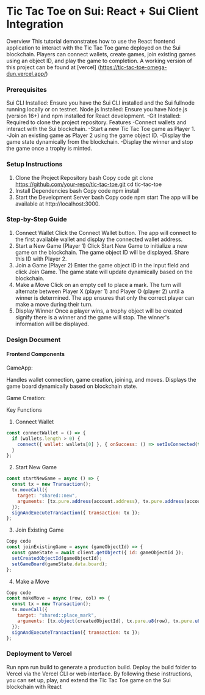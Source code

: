 # Tic Tac Toe on Sui: React + Sui Client Integration
Overview
This tutorial demonstrates how to use the React frontend application to interact with the Tic Tac Toe game deployed on the Sui blockchain. Players can connect wallets, create games, join existing games using an object ID, and play the game to completion.
A working version of this project can be found at [vercel] (https://tic-tac-toe-omega-dun.vercel.app/)

### Prerequisites
Sui CLI Installed: Ensure you have the Sui CLI installed and the Sui fullnode running locally or on testnet.
Node.js Installed: Ensure you have Node.js (version 16+) and npm installed for React development.
-Git Installed: Required to clone the project repository.
Features
-Connect wallets and interact with the Sui blockchain.
-Start a new Tic Tac Toe game as Player 1.
-Join an existing game as Player 2 using the game object ID.
-Display the game state dynamically from the blockchain.
-Display the winner and stop the game once a trophy is minted.
### Setup Instructions
1. Clone the Project Repository
bash
Copy code
git clone https://github.com/your-repo/tic-tac-toe.git
cd tic-tac-toe
2. Install Dependencies
bash
Copy code
npm install
3. Start the Development Server
bash
Copy code
npm start
The app will be available at http://localhost:3000.

### Step-by-Step Guide
1. Connect Wallet
Click the Connect Wallet button.
The app will connect to the first available wallet and display the connected wallet address.
2. Start a New Game (Player 1)
Click Start New Game to initialize a new game on the blockchain.
The game object ID will be displayed. Share this ID with Player 2.
3. Join a Game (Player 2)
Enter the game object ID in the input field and click Join Game.
The game state will update dynamically based on the blockchain.
4. Make a Move
Click on an empty cell to place a mark. The turn will alternate between Player X (player 1) and Player O (player 2) until a winner is determined.
The app ensures that only the correct player can make a move during their turn.
5. Display Winner
Once a player wins, a trophy object will be created signify there is a winner and the game will stop. The winner's information will be displayed.

### Design Document
#### Frontend Components
GameApp:

Handles wallet connection, game creation, joining, and moves.
Displays the game board dynamically based on blockchain state.

Game Creation:

Key Functions

1. Connect Wallet
```javascript
const connectWallet = () => {
  if (wallets.length > 0) {
    connect({ wallet: wallets[0] }, { onSuccess: () => setIsConnected(true) });
  }
};
```

2. Start New Game
```javascript
const startNewGame = async () => {
  const tx = new Transaction();
  tx.moveCall({
    target: "shared::new",
    arguments: [tx.pure.address(account.address), tx.pure.address(account.address)],
  });
  signAndExecuteTransaction({ transaction: tx });
};
```

3. Join Existing Game
```javascript
Copy code
const joinExistingGame = async (gameObjectId) => {
  const gameState = await client.getObject({ id: gameObjectId });
  setCreatedObjectId(gameObjectId);
  setGameBoard(gameState.data.board);
};
```

4. Make a Move
```javascript
Copy code
const makeMove = async (row, col) => {
  const tx = new Transaction();
  tx.moveCall({
    target: "shared::place_mark",
    arguments: [tx.object(createdObjectId), tx.pure.u8(row), tx.pure.u8(col)],
  });
  signAndExecuteTransaction({ transaction: tx });
};
```


### Deployment to Vercel
Run npm run build to generate a production build.
Deploy the build folder to Vercel via the Vercel CLI or web interface.
By following these instructions, you can set up, play, and extend the Tic Tac Toe game on the Sui blockchain with React